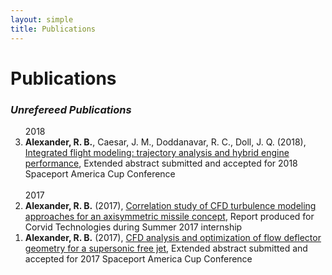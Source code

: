```yaml
---
layout: simple
title: Publications
---
```


<style>
.hero-body .column {
	margin-bottom: 180px;
}
</style>

# Publications

### *Unrefereed Publications*

<ol reversed>
  <!-- <span class="tag is-small">2019</span>
  <li><b>Alexander, R. B.</b>, Kaminsky A. L. (2019), <a href="http://rbalexander.me/publications/2019_optimization_of_guided_weapon_designs.pdf" target="_blank">Optimization of guided weapon designs with a stochastic objective function using a genetic algorithm</a>, Report produced for CFD Research Corporation during Summer 2019 internship</li> 
  <br>-->
  <span class="tag is-small">2018</span>
  <li><b>Alexander, R. B.</b>, Caesar, J. M., Doddanavar, R. C., Doll, J. Q. (2018), <a href="http://rbalexander.me/publications/2018_integrated_flight_modeling.pdf" target="_blank">Integrated flight modeling: trajectory analysis and hybrid engine performance</a>, Extended abstract submitted and accepted for 2018 Spaceport America Cup Conference </li>
  <br>
  <span class="tag is-small">2017</span>
  <li><b>Alexander, R. B.</b> (2017), <a href="http://rbalexander.me/publications/2017_correlation_study.pdf" target="_blank">Correlation study of CFD turbulence modeling approaches for an axisymmetric missile concept</a>, Report produced for Corvid Technologies during Summer 2017 internship</li>
  <li><b>Alexander, R. B.</b> (2017), <a href="http://rbalexander.me/publications/2017_cfd_analysis_and_optimization.pdf" target="_blank">CFD analysis and optimization of flow deflector geometry for a supersonic free jet</a>, Extended abstract submitted and accepted for 2017 Spaceport America Cup Conference</li>
</ol>